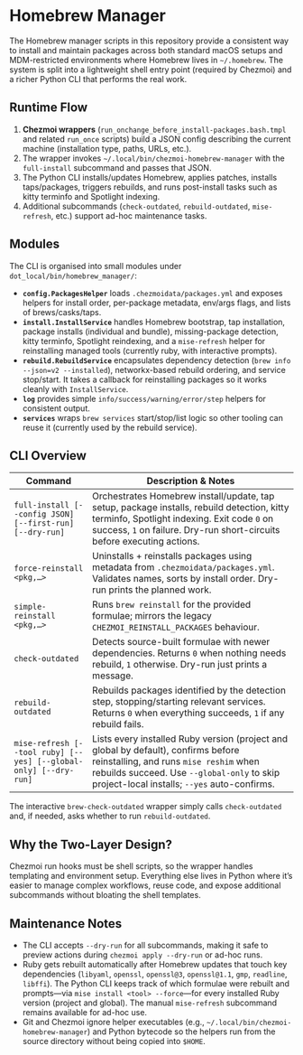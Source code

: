 # Homebrew Manager

The Homebrew manager scripts in this repository provide a consistent way to install and maintain packages across both standard macOS setups and MDM-restricted environments where Homebrew lives in `~/.homebrew`. The system is split into a lightweight shell entry point (required by Chezmoi) and a richer Python CLI that performs the real work.

## Runtime Flow

1. **Chezmoi wrappers** (`run_onchange_before_install-packages.bash.tmpl` and related `run_once` scripts) build a JSON config describing the current machine (installation type, paths, URLs, etc.).
2. The wrapper invokes `~/.local/bin/chezmoi-homebrew-manager` with the `full-install` subcommand and passes that JSON.
3. The Python CLI installs/updates Homebrew, applies patches, installs taps/packages, triggers rebuilds, and runs post-install tasks such as kitty terminfo and Spotlight indexing.
4. Additional subcommands (`check-outdated`, `rebuild-outdated`, `mise-refresh`, etc.) support ad-hoc maintenance tasks.

## Modules

The CLI is organised into small modules under `dot_local/bin/homebrew_manager/`:

- **`config.PackagesHelper`** loads `.chezmoidata/packages.yml` and exposes helpers for install order, per-package metadata, env/args flags, and lists of brews/casks/taps.
- **`install.InstallService`** handles Homebrew bootstrap, tap installation, package installs (individual and bundle), missing-package detection, kitty terminfo, Spotlight reindexing, and a `mise-refresh` helper for reinstalling managed tools (currently ruby, with interactive prompts).
- **`rebuild.RebuildService`** encapsulates dependency detection (`brew info --json=v2 --installed`), networkx-based rebuild ordering, and service stop/start. It takes a callback for reinstalling packages so it works cleanly with `InstallService`.
- **`log`** provides simple `info/success/warning/error/step` helpers for consistent output.
- **`services`** wraps `brew services` start/stop/list logic so other tooling can reuse it (currently used by the rebuild service).

## CLI Overview

| Command | Description & Notes |
| --- | --- |
| `full-install [--config JSON] [--first-run] [--dry-run]` | Orchestrates Homebrew install/update, tap setup, package installs, rebuild detection, kitty terminfo, Spotlight indexing. Exit code `0` on success, `1` on failure. Dry-run short-circuits before executing actions. |
| `force-reinstall <pkg,…>` | Uninstalls + reinstalls packages using metadata from `.chezmoidata/packages.yml`. Validates names, sorts by install order. Dry-run prints the planned work. |
| `simple-reinstall <pkg,…>` | Runs `brew reinstall` for the provided formulae; mirrors the legacy `CHEZMOI_REINSTALL_PACKAGES` behaviour. |
| `check-outdated` | Detects source-built formulae with newer dependencies. Returns `0` when nothing needs rebuild, `1` otherwise. Dry-run just prints a message. |
| `rebuild-outdated` | Rebuilds packages identified by the detection step, stopping/starting relevant services. Returns `0` when everything succeeds, `1` if any rebuild fails. |
| `mise-refresh [--tool ruby] [--yes] [--global-only] [--dry-run]` | Lists every installed Ruby version (project and global by default), confirms before reinstalling, and runs `mise reshim` when rebuilds succeed. Use `--global-only` to skip project-local installs; `--yes` auto-confirms. |

The interactive `brew-check-outdated` wrapper simply calls `check-outdated` and, if needed, asks whether to run `rebuild-outdated`.

## Why the Two-Layer Design?

Chezmoi run hooks must be shell scripts, so the wrapper handles templating and environment setup. Everything else lives in Python where it’s easier to manage complex workflows, reuse code, and expose additional subcommands without bloating the shell templates.

## Maintenance Notes

- The CLI accepts `--dry-run` for all subcommands, making it safe to preview actions during `chezmoi apply --dry-run` or ad-hoc runs.
- Ruby gets rebuilt automatically after Homebrew updates that touch key dependencies (`libyaml`, `openssl`, `openssl@3`, `openssl@1.1`, `gmp`, `readline`, `libffi`). The Python CLI keeps track of which formulae were rebuilt and prompts—via `mise install <tool> --force`—for every installed Ruby version (project and global). The manual `mise-refresh` subcommand remains available for ad-hoc use.
- Git and Chezmoi ignore helper executables (e.g., `~/.local/bin/chezmoi-homebrew-manager`) and Python bytecode so the helpers run from the source directory without being copied into `$HOME`.
